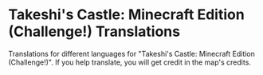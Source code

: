 # Takeshi's Castle: Minecraft Edition (Challenge!) Translations
Translations for different languages for "Takeshi's Castle: Minecraft Edition (Challenge!)".
If you help translate, you will get credit in the map's credits.
